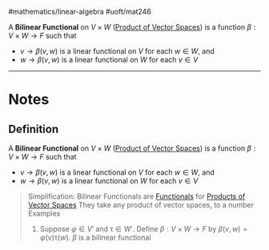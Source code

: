 #mathematics/linear-algebra #uoft/mat246 

A **Bilinear Functional** on $V\times W$ ([Product of Vector Spaces](Product%20of%20Vector%20Spaces.md)) is a function $\beta:V\times W\to  F$ such that
- $v\rightarrow \beta(v,w)$ is a linear functional on $V$  for each $w\in W$, and
- $w\rightarrow \beta(v,w)$ is a linear functional on $W$ for each $v\in V$

---

# Notes
## Definition

A **Bilinear Functional** on $V\times W$ ([Product of Vector Spaces](Product%20of%20Vector%20Spaces.md)) is a function $\beta:V\times W\to  F$ such that
- $v\rightarrow \beta(v,w)$ is a linear functional on $V$  for each $w\in W$, and
- $w\rightarrow \beta(v,w)$ is a linear functional on $W$ for each $v\in V$

> Simplification:
> 	Bilinear Functionals are [Functionals](Linear%20Functional.md) for [Products of Vector Spaces](Product%20of%20Vector%20Spaces.md)
> 	They take any product of vector spaces, to a number
> Examples
> 	1.  Suppose $\varphi\in V'$ and $\uptau\in W'$. Define $\beta:V\times W\rightarrow F$ by $\beta(v,w)=\varphi(v)\uptau(w)$. $\beta$ is a bilinear functional